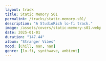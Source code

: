 ```yaml
---
layout: track
title: Static Memory S01
permalink: /tracks/static-memory-s01/
description: "A StudioRich lo-fi track."
image: /assets/covers/static-memory-s01.webp
date: 2025-01-01
duration: "147.44"
album: "Stranger Vibes"
mood: [Chill, nan, nan]
genre: [lo-fi, synthwave, ambient]
---
```

